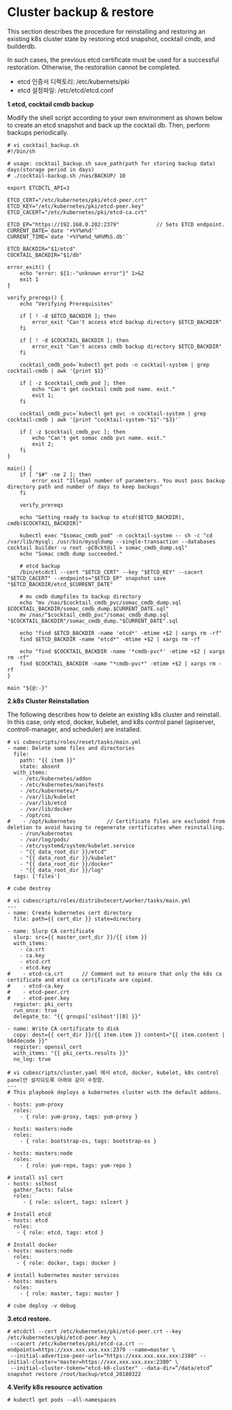 # Cluster backup & restore

This section describes the procedure for reinstalling and restoring an existing k8s cluster state by restoring etcd snapshot, cocktail cmdb, and builderdb.

In such cases, the previous etcd certificate must be used for a successful restoration. Otherwise, the restoration cannot be completed.

* etcd 인증서 디렉토리: /etc/kubernets/pki
* etcd 설정파일: /etc/etcd/etcd.conf

**1.etcd, cocktail cmdb backup**

Modify the shell script according to your own environment as shown below to create an etcd snapshot and back up the cocktail db. Then, perform backups periodically.

    # vi cocktail_backup.sh
    #!/bin/sh

    # usage: cocktail_backup.sh save_path(path for storing backup data) days(storage period in days)
    # ./cocktail-backup.sh /nas/BACKUP/ 10

    export ETCDCTL_API=3

    ETCD_CERT="/etc/kubernetes/pki/etcd-peer.crt"
    ETCD_KEY="/etc/kubernetes/pki/etcd-peer.key"
    ETCD_CACERT="/etc/kubernetes/pki/etcd-ca.crt"

    ETCD_EP="https://192.168.0.202:2379"            // Sets ETCD endpoint.
    CURRENT_DATE=`date '+%Y%m%d'`
    CURRENT_TIME=`date '+%Y%m%d_%H%M%S.db'`

    ETCD_BACKDIR="$1/etcd"
    COCKTAIL_BACKDIR="$1/db"

    error_exit() {
        echo "error: ${1:-"unknown error"}" 1>&2
        exit 1
    }

    verify_prereqs() {
        echo "Verifying Prerequisites"

        if [ ! -d $ETCD_BACKDIR ]; then
            error_exit "Can't access etcd backup directory $ETCD_BACKDIR"
        fi

        if [ ! -d $COCKTAIL_BACKDIR ]; then
            error_exit "Can't access cmdb backup directory $ETCD_BACKDIR"
        fi

        cocktail_cmdb_pod=`kubectl get pods -n cocktail-system | grep cocktail-cmdb | awk '{print $1}'`

        if [ -z $cocktail_cmdb_pod ]; then
            echo "Can't get cocktail cmdb pod name. exit."
            exit 1;
        fi

        cocktail_cmdb_pvc=`kubectl get pvc -n cocktail-system | grep cocktail-cmdb | awk '{print "cocktail-system-"$1"-"$3}'`

        if [ -z $cocktail_cmdb_pvc ]; then
            echo "Can't get somac cmdb pvc name. exit."
            exit 2;
        fi
    }

    main() {
        if [ "$#" -ne 2 ]; then
            error_exit "Illegal number of parameters. You must pass backup directory path and number of days to keep backups"
        fi

        verify_prereqs

        echo "Getting ready to backup to etcd($ETCD_BACKDIR), cmdb($COCKTAIL_BACKDIR)"

        kubectl exec "$somac_cmdb_pod" -n cocktail-system -- sh -c "cd /var/lib/mysql; /usr/bin/mysqldump --single-transaction --databases cocktail builder -u root -pC0ckt@il > somac_cmdb_dump.sql"
        echo "Somac cmdb dump succeeded."

        # etcd backup
        /bin/etcdctl --cert "$ETCD_CERT" --key "$ETCD_KEY" --cacert "$ETCD_CACERT" --endpoints="$ETCD_EP" snapshot save "$ETCD_BACKDIR/etcd_$CURRENT_DATE"

        # mv cmdb dumpfiles to backup directory
        echo "mv /nas/$cocktail_cmdb_pvc/somac_cmdb_dump.sql $COCKTAIL_BACKDIR/somac_cmdb_dump.$CURRENT_DATE.sql"
        mv /nas/"$cocktail_cmdb_pvc"/somac_cmdb_dump.sql "$COCKTAIL_BACKDIR"/somac_cmdb_dump."$CURRENT_DATE".sql

        echo "find $ETCD_BACKDIR -name 'etcd*' -mtime +$2 | xargs rm -rf"
        find $ETCD_BACKDIR -name "etcd*" -mtime +$2 | xargs rm -rf

        echo "find $COCKTAIL_BACKDIR -name '*cmdb-pvc*' -mtime +$2 | xargs rm -rf"
        find $COCKTAIL_BACKDIR -name "*cmdb-pvc*" -mtime +$2 | xargs rm -rf
    }

    main "${@:-}"

**2.k8s Cluster Reinstallation**

The following describes how to delete an existing k8s cluster and reinstall. In this case, only etcd, docker, kubelet, and k8s control panel (apiserver, controll-manager, and scheduler) are installed.

```
# vi cubescripts/roles/reset/tasks/main.yml
- name: Delete some files and directories
  file:
    path: "{{ item }}"
    state: absent
  with_items:
    - /etc/kubernetes/addon
    - /etc/kubernetes/manifests
    - /etc/kubernetes/*
    - /var/lib/kubelet
    - /var/lib/etcd
    - /var/lib/docker
    - /opt/cni
#    - /opt/kubernetes          // Certificate files are excluded from deletion to avoid having to regenerate certificates when reinstalling.
    - /run/kubernetes
    - /var/log/pods/
    - /etc/systemd/system/kubelet.service
    - "{{ data_root_dir }}/etcd"
    - "{{ data_root_dir }}/kubelet"
    - "{{ data_root_dir }}/docker"
    - "{{ data_root_dir }}/log"
  tags: ['files']

# cube destroy

# vi cubescripts/roles/distributecert/worker/tasks/main.yml
---
- name: Create kubernetes cert directory
  file: path={{ cert_dir }} state=directory

- name: Slurp CA certificate
  slurp: src={{ master_cert_dir }}/{{ item }}
  with_items:
    - ca.crt
    - ca.key
    - etcd.crt
    - etcd.key
#    - etcd-ca.crt      // Comment out to ensure that only the k8s ca certificate and etcd ca certificate are copied.
#    - etcd-ca.key
#    - etcd-peer.crt
#    - etcd-peer.key
  register: pki_certs
  run_once: true
  delegate_to: "{{ groups['sslhost'][0] }}"

- name: Write CA certificate to disk
  copy: dest={{ cert_dir }}/{{ item.item }} content="{{ item.content | b64decode }}"
  register: openssl_cert
  with_items: "{{ pki_certs.results }}"
  no_log: true

# vi cubescripts/cluster.yaml 에서 etcd, docker, kubelet, k8s control panel만 설치되도록 아래와 같이 수정함.
---
# This playbook deploys a kubernetes cluster with the default addons.

- hosts: yum-proxy
  roles:
    - { role: yum-proxy, tags: yum-proxy }

- hosts: masters:node
  roles:
    - { role: bootstrap-os, tags: bootstrap-os }

- hosts: masters:node
  roles:
    - { role: yum-repo, tags: yum-repo }

# install ssl cert
- hosts: sslhost
  gather_facts: false
  roles:
     - { role: sslcert, tags: sslcert }

# Install etcd
- hosts: etcd
  roles:
   - { role: etcd, tags: etcd }

# Install docker
- hosts: masters:node
  roles:
   - { role: docker, tags: docker }

# install kubernetes master services
- hosts: masters
  roles:
    - { role: master, tags: master }

# cube deploy -v debug
```

**3.etcd restore.**

```
# etcdctl --cert /etc/kubernetes/pki/etcd-peer.crt --key /etc/kubernetes/pki/etcd-peer.key \
 --cacert /etc/kubernetes/pki/etcd-ca.crt --endpoints=https://xxx.xxx.xxx.xxx:2379 --name=master \
 --initial-advertise-peer-urls="https://xxx.xxx.xxx.xxx:2380" --initial-cluster="master=https://xxx.xxx.xxx.xxx:2380" \
 --initial-cluster-token="etcd-k8-cluster" --data-dir=“/data/etcd” snapshot restore /root/backup/etcd_20180322
```

**4.Verify k8s resource activation**

```
# kubectl get pods --all-namespaces
```



